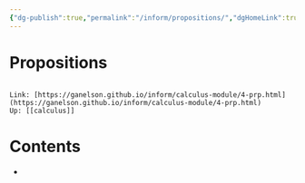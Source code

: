 ```yaml
---
{"dg-publish":true,"permalink":"/inform/propositions/","dgHomeLink":true,"dgPassFrontmatter":false}
---
```


# Propositions
```ad-info

Link: [https://ganelson.github.io/inform/calculus-module/4-prp.html](https://ganelson.github.io/inform/calculus-module/4-prp.html)
Up: [[calculus]]
```

# Contents
- 